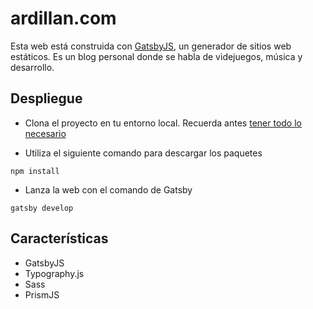 # ardillan.com

Esta web está construida con [GatsbyJS](https://gatsbyjs.org), un generador de sitios web estáticos. Es un blog personal donde se habla de videjuegos, música y desarrollo.

## Despliegue

- Clona el proyecto en tu entorno local. Recuerda antes [tener todo lo necesario](https://www.gatsbyjs.org/tutorial/part-zero/)

- Utiliza el siguiente comando para descargar los paquetes

```
npm install
```

- Lanza la web con el comando de Gatsby

```
gatsby develop
```

## Características

- GatsbyJS
- Typography.js
- Sass
- PrismJS
